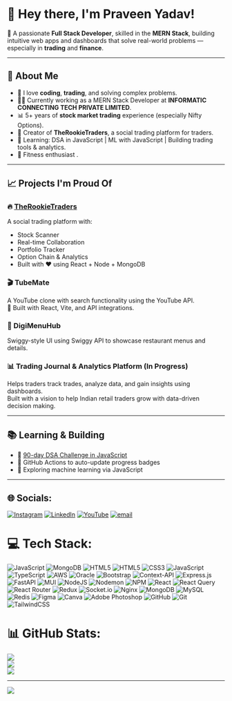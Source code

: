 # 👋 Hey there, I'm Praveen Yadav!

🚀 A passionate **Full Stack Developer**, skilled in the **MERN Stack**, building intuitive web apps and dashboards that solve real-world problems — especially in **trading** and **finance**.

---

## 💼 About Me

- 🧠 I love **coding**, **trading**, and solving complex problems.
- 🧑‍💻 Currently working as a MERN Stack Developer at **INFORMATIC CONNECTING TECH PRIVATE LIMITED**.
- 📊 5+ years of **stock market trading** experience (especially Nifty Options).
- 🧾 Creator of **TheRookieTraders**, a social trading platform for traders.
- 🌱 Learning: DSA in JavaScript | ML with JavaScript | Building trading tools & analytics.
- 💪 Fitness enthusiast .

---


## 📈 Projects I'm Proud Of

### 🔥 [TheRookieTraders](https://www.rookietraders.in)  
A social trading platform with:
- Stock Scanner
- Real-time Collaboration
- Portfolio Tracker
- Option Chain & Analytics
- Built with ❤️ using React + Node + MongoDB

### 🎬 TubeMate  
A YouTube clone with search functionality using the YouTube API.  
🔧 Built with React, Vite, and API integrations.

### 🧾 DigiMenuHub  
Swiggy-style UI using Swiggy API to showcase restaurant menus and details.

### 📊 Trading Journal & Analytics Platform (In Progress)  
Helps traders track trades, analyze data, and gain insights using dashboards.  
Built with a vision to help Indian retail traders grow with data-driven decision making.

---

## 📚 Learning & Building

- 🔄 [90-day DSA Challenge in JavaScript](https://github.com/ypraveen760/DSA-with-JavaScript)
- 🧠 GitHub Actions to auto-update progress badges
- 🧪 Exploring machine learning via JavaScript

---
## 🌐 Socials:
[![Instagram](https://img.shields.io/badge/Instagram-%23E4405F.svg?logo=Instagram&logoColor=white)](https://instagram.com/ypraveen760) [![LinkedIn](https://img.shields.io/badge/LinkedIn-%230077B5.svg?logo=linkedin&logoColor=white)](https://linkedin.com/in/www.linkedin.com/in/praveen760) [![YouTube](https://img.shields.io/badge/YouTube-%23FF0000.svg?logo=YouTube&logoColor=white)](https://youtube.com/@https://www.youtube.com/@therookietradersofficial) [![email](https://img.shields.io/badge/Email-D14836?logo=gmail&logoColor=white)](mailto:ypraveen760@gmail.com) 

# 💻 Tech Stack:
![JavaScript](https://img.shields.io/badge/javascript-%23323330.svg?style=plastic&logo=javascript&logoColor=%23F7DF1E) ![MongoDB](https://img.shields.io/badge/MongoDB-%234ea94b.svg?style=plastic&logo=mongodb&logoColor=white) ![HTML5](https://img.shields.io/badge/html5-%23E34F26.svg?style=plastic&logo=html5&logoColor=white) ![HTML5](https://img.shields.io/badge/html5-%23E34F26.svg?style=plastic&logo=html5&logoColor=white) ![CSS3](https://img.shields.io/badge/css3-%231572B6.svg?style=plastic&logo=css3&logoColor=white) ![JavaScript](https://img.shields.io/badge/javascript-%23323330.svg?style=plastic&logo=javascript&logoColor=%23F7DF1E) ![TypeScript](https://img.shields.io/badge/typescript-%23007ACC.svg?style=plastic&logo=typescript&logoColor=white) ![AWS](https://img.shields.io/badge/AWS-%23FF9900.svg?style=plastic&logo=amazon-aws&logoColor=white) ![Oracle](https://img.shields.io/badge/Oracle-F80000?style=plastic&logo=oracle&logoColor=white) ![Bootstrap](https://img.shields.io/badge/bootstrap-%238511FA.svg?style=plastic&logo=bootstrap&logoColor=white) ![Context-API](https://img.shields.io/badge/Context--Api-000000?style=plastic&logo=react) ![Express.js](https://img.shields.io/badge/express.js-%23404d59.svg?style=plastic&logo=express&logoColor=%2361DAFB) ![FastAPI](https://img.shields.io/badge/FastAPI-005571?style=plastic&logo=fastapi) ![MUI](https://img.shields.io/badge/MUI-%230081CB.svg?style=plastic&logo=mui&logoColor=white) ![NodeJS](https://img.shields.io/badge/node.js-6DA55F?style=plastic&logo=node.js&logoColor=white) ![Nodemon](https://img.shields.io/badge/NODEMON-%23323330.svg?style=plastic&logo=nodemon&logoColor=%BBDEAD) ![NPM](https://img.shields.io/badge/NPM-%23CB3837.svg?style=plastic&logo=npm&logoColor=white) ![React](https://img.shields.io/badge/react-%2320232a.svg?style=plastic&logo=react&logoColor=%2361DAFB) ![React Query](https://img.shields.io/badge/-React%20Query-FF4154?style=plastic&logo=react%20query&logoColor=white) ![React Router](https://img.shields.io/badge/React_Router-CA4245?style=plastic&logo=react-router&logoColor=white) ![Redux](https://img.shields.io/badge/redux-%23593d88.svg?style=plastic&logo=redux&logoColor=white) ![Socket.io](https://img.shields.io/badge/Socket.io-black?style=plastic&logo=socket.io&badgeColor=010101) ![Nginx](https://img.shields.io/badge/nginx-%23009639.svg?style=plastic&logo=nginx&logoColor=white) ![MongoDB](https://img.shields.io/badge/MongoDB-%234ea94b.svg?style=plastic&logo=mongodb&logoColor=white) ![MySQL](https://img.shields.io/badge/mysql-4479A1.svg?style=plastic&logo=mysql&logoColor=white) ![Redis](https://img.shields.io/badge/redis-%23DD0031.svg?style=plastic&logo=redis&logoColor=white) ![Figma](https://img.shields.io/badge/figma-%23F24E1E.svg?style=plastic&logo=figma&logoColor=white) ![Canva](https://img.shields.io/badge/Canva-%2300C4CC.svg?style=plastic&logo=Canva&logoColor=white) ![Adobe Photoshop](https://img.shields.io/badge/adobe%20photoshop-%2331A8FF.svg?style=plastic&logo=adobe%20photoshop&logoColor=white) ![GitHub](https://img.shields.io/badge/github-%23121011.svg?style=plastic&logo=github&logoColor=white) ![Git](https://img.shields.io/badge/git-%23F05033.svg?style=plastic&logo=git&logoColor=white) ![TailwindCSS](https://img.shields.io/badge/tailwindcss-%2338B2AC.svg?style=plastic&logo=tailwind-css&logoColor=white)
# 📊 GitHub Stats:
![](https://github-readme-stats.vercel.app/api?username=ypraveen760&theme=tokyonight&hide_border=false&include_all_commits=false&count_private=false)<br/>
![](https://nirzak-streak-stats.vercel.app/?user=ypraveen760&theme=tokyonight&hide_border=false)<br/>
![](https://github-readme-stats.vercel.app/api/top-langs/?username=ypraveen760&theme=tokyonight&hide_border=false&include_all_commits=false&count_private=false&layout=compact)

---
[![](https://visitcount.itsvg.in/api?id=ypraveen760&icon=2&color=0)](https://visitcount.itsvg.in)

<!-- Proudly created with GPRM ( https://gprm.itsvg.in ) -->
